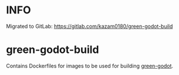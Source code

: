 # INFO
Migrated to GitLab:
https://gitlab.com/kazam0180/green-godot-build


# green-godot-build

Contains Dockerfiles for images to be used for building [green-godot](https://github.com/Wolf-Pack-Clan/green-godot).

